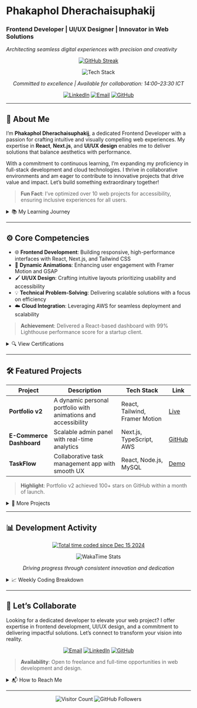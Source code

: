<p align="center">
  <h1>Phakaphol Dherachaisuphakij</h1>
  <h3>Frontend Developer | UI/UX Designer | Innovator in Web Solutions</h3>
  <em>Architecting seamless digital experiences with precision and creativity</em>
</p>

<p align="center">
  <a href="https://github.com/GodzK"><img src="https://git-hub-streak-stats.vercel.app?user=GodzK&theme=transparent&hide_border=true&locale=th&date_format=j%20M%5B%20Y%5D&card_width=509&background=00000000&fire=ff6bcb&ring=00eaff&currStreakNum=d4e4ff&sideNums=d4e4ff&currStreakLabel=00eaff&sideLabels=d4e4ff" alt="GitHub Streak"></a>
</p>

<p align="center">
  <img src="https://skillicons.dev/icons?i=js,ts,nodejs,python,java,go,react,nextjs,nuxtjs,tailwind,mui,mysql,figma,aws" alt="Tech Stack">
</p>

<p align="center">
  <em>Committed to excellence | Available for collaboration: 14:00–23:30 ICT</em>
</p>

<p align="center">
  <a href="https://linkedin.com/in/phakaphol"><img src="https://img.shields.io/badge/LinkedIn-0A66C2?style=for-the-badge&logo=linkedin&logoColor=white" alt="LinkedIn"></a>
  <a href="mailto:godzk25@gmail.com"><img src="https://img.shields.io/badge/Email-D14836?style=for-the-badge&logo=gmail&logoColor=white" alt="Email"></a>
  <a href="https://github.com/GodzK"><img src="https://img.shields.io/badge/GitHub-181717?style=for-the-badge&logo=github&logoColor=white" alt="GitHub"></a>
</p>

---

## 🌟 About Me

I’m **Phakaphol Dherachaisuphakij**, a dedicated Frontend Developer with a passion for crafting intuitive and visually compelling web experiences. My expertise in **React**, **Next.js**, and **UI/UX design** enables me to deliver solutions that balance aesthetics with performance.

With a commitment to continuous learning, I’m expanding my proficiency in full-stack development and cloud technologies. I thrive in collaborative environments and am eager to contribute to innovative projects that drive value and impact. Let’s build something extraordinary together!

> **Fun Fact**: I’ve optimized over 10 web projects for accessibility, ensuring inclusive experiences for all users.

<details>
  <summary>📚 My Learning Journey</summary>
  - 2024: Mastered React and Next.js through real-world projects  
  - 2025: Exploring AWS and GraphQL for scalable applications  
  - Ongoing: Deepening UI/UX expertise with Figma and user testing
</details>

---

## ⚙️ Core Competencies

- 🌐 **Frontend Development**: Building responsive, high-performance interfaces with React, Next.js, and Tailwind CSS  
- 🎨 **Dynamic Animations**: Enhancing user engagement with Framer Motion and GSAP  
- 🖌️ **UI/UX Design**: Crafting intuitive layouts prioritizing usability and accessibility  
- 💡 **Technical Problem-Solving**: Delivering scalable solutions with a focus on efficiency  
- ☁️ **Cloud Integration**: Leveraging AWS for seamless deployment and scalability  

> **Achievement**: Delivered a React-based dashboard with 99% Lighthouse performance score for a startup client.

<details>
  <summary>🔍 View Certifications</summary>
  - **React Professional** by freeCodeCamp (2024)  
  - **AWS Cloud Practitioner** by Amazon Web Services (2025)  
  - **UI/UX Design Fundamentals** by Coursera (2024)
</details>

---

## 🛠️ Featured Projects

| Project | Description | Tech Stack | Link |
|---------|-------------|------------|------|
| **Portfolio v2** | A dynamic personal portfolio with animations and accessibility | React, Tailwind, Framer Motion | [Live](https://godzk.dev) |
| **E-Commerce Dashboard** | Scalable admin panel with real-time analytics | Next.js, TypeScript, AWS | [GitHub](https://github.com/GodzK/ecommerce-dashboard) |
| **TaskFlow** | Collaborative task management app with smooth UX | React, Node.js, MySQL | [Demo](https://taskflow.godzk.dev) |

> **Highlight**: Portfolio v2 achieved 100+ stars on GitHub within a month of launch.

<details>
  <summary>📂 More Projects</summary>
  - **Weather App**: Real-time weather updates with animated UI (React, OpenWeather API)  
  - **Blog Platform**: Content management system with SEO optimization (Next.js, MDX)  
  - **Chat App**: Real-time messaging with WebSocket (Node.js, Socket.IO)
</details>

---

## 📊 Development Activity

<p align="center">
  <a href="https://wakatime.com/@984daca2-1327-4d0b-b661-d23dc3c18db1"><img src="https://wakatime.com/badge/user/984daca2-1327-4d0b-b661-d23dc3c18db1.svg" alt="Total time coded since Dec 15 2024"></a>
</p>

<p align="center">
  <img src="https://github-readme-stats.vercel.app/api/wakatime?username=GodzK&theme=transparent&layout=compact&hide_border=true&bg_color=00000000&title_color=00eaff&text_color=d4e4ff&icon_color=ff6bcb" alt="WakaTime Stats">
</p>

<p align="center">
  <em>Driving progress through consistent innovation and dedication</em>
</p>

<details>
  <summary>📈 Weekly Coding Breakdown</summary>
  - **JavaScript/TypeScript**: 40%  
  - **React/Next.js**: 30%  
  - **UI/UX Design (Figma)**: 20%  
  - **Others (Python, AWS)**: 10%
</details>

---

## 🚀 Let’s Collaborate

Looking for a dedicated developer to elevate your web project? I offer expertise in frontend development, UI/UX design, and a commitment to delivering impactful solutions. Let’s connect to transform your vision into reality.

<p align="center">
  <a href="mailto:godzk25@gmail.com"><img src="https://img.shields.io/badge/Email-D14836?style=for-the-badge&logo=gmail&logoColor=white" alt="Email"></a>
  <a href="https://linkedin.com/in/phakaphol"><img src="https://img.shields.io/badge/LinkedIn-0A66C2?style=for-the-badge&logo=linkedin&logoColor=white" alt="LinkedIn"></a>
  <a href="https://github.com/GodzK"><img src="https://img.shields.io/badge/GitHub-181717?style=for-the-badge&logo=github&logoColor=white" alt="GitHub"></a>
</p>

> **Availability**: Open to freelance and full-time opportunities in web development and design.

<details>
  <summary>📬 How to Reach Me</summary>
  - **Email**: godzk25@gmail.com (Response within 24 hours)  
  - **LinkedIn**: [phakaphol](https://linkedin.com/in/phakaphol) for professional networking  
  - **Portfolio**: [godzk.dev](https://godzk.dev) for more projects and insights
</details>

---

<p align="center">
  <img src="https://visitor-badge.laobi.icu/badge?page_id=GodzK.GodzK" alt="Visitor Count">
  <img src="https://img.shields.io/github/followers/GodzK?label=Followers&style=social" alt="GitHub Followers">
</p>
